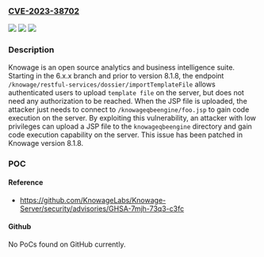### [CVE-2023-38702](https://cve.mitre.org/cgi-bin/cvename.cgi?name=CVE-2023-38702)
![](https://img.shields.io/static/v1?label=Product&message=Knowage-Server&color=blue)
![](https://img.shields.io/static/v1?label=Version&message=%3D%20%3E%3D%206.0.0%2C%20%3C%208.1.8%20&color=brighgreen)
![](https://img.shields.io/static/v1?label=Vulnerability&message=CWE-22%3A%20Improper%20Limitation%20of%20a%20Pathname%20to%20a%20Restricted%20Directory%20('Path%20Traversal')&color=brighgreen)

### Description

Knowage is an open source analytics and business intelligence suite. Starting in the 6.x.x branch and prior to version 8.1.8, the endpoint `/knowage/restful-services/dossier/importTemplateFile` allows authenticated users to upload `template file` on the server, but does not need any authorization to be reached. When the JSP file is uploaded, the attacker just needs to connect to `/knowageqbeengine/foo.jsp` to gain code execution on the server. By exploiting this vulnerability, an attacker with low privileges can upload a JSP file to the `knowageqbeengine` directory and gain code execution capability on the server. This issue has been patched in Knowage version 8.1.8.

### POC

#### Reference
- https://github.com/KnowageLabs/Knowage-Server/security/advisories/GHSA-7mjh-73q3-c3fc

#### Github
No PoCs found on GitHub currently.

